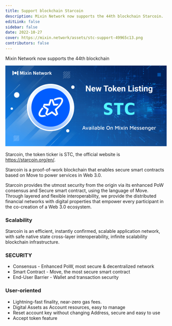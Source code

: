 ```yaml
---
title: Support blockchain Starcoin
description: Mixin Network now supports the 44th blockchain Starcoin.
editLink: false
sidebar: false
date: 2022-10-27
cover: https://mixin.network/assets/stc-support-49965c13.png
contributors: false
---
```


Mixin Network now supports the 44th blockchain 

![stc-support](./stc-support.png)

Starcoin, the token ticker is STC, the official website is https://starcoin.org/en/.

Starcoin is a proof-of-work blockchain that enables secure smart contracts based on Move to power services in Web 3.0.

Starcoin provides the utmost security from the origin via its enhanced PoW consensus and Secure smart contract, using the language of Move. Through layered and flexible interoperability, we provide the distributed financial networks with digital properties that empower every participant in the co-creation of a Web 3.0 ecosystem.

### Scalability

Starcoin is an efficient, instantly confirmed, scalable application network, with safe native state cross-layer interoperability, infinite scalability blockchain infrastructure.

### SECURITY

- Consensus - Enhanced PoW, most secure & decentralized network
- Smart Contract - Move, the most secure smart contract
- End-User Barrier - Wallet and transaction security

### User-oriented

- Lightning-fast finality, near-zero gas fees.
- Digital Assets as Account resources, easy to manage
- Reset account key without changing Address, secure and easy to use
- Accept token feature
